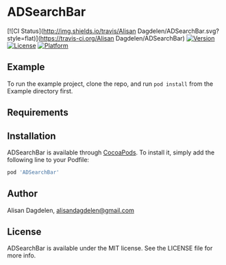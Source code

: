 # ADSearchBar

[![CI Status](http://img.shields.io/travis/Alisan Dagdelen/ADSearchBar.svg?style=flat)](https://travis-ci.org/Alisan Dagdelen/ADSearchBar)
[![Version](https://img.shields.io/cocoapods/v/ADSearchBar.svg?style=flat)](http://cocoapods.org/pods/ADSearchBar)
[![License](https://img.shields.io/cocoapods/l/ADSearchBar.svg?style=flat)](http://cocoapods.org/pods/ADSearchBar)
[![Platform](https://img.shields.io/cocoapods/p/ADSearchBar.svg?style=flat)](http://cocoapods.org/pods/ADSearchBar)

## Example

To run the example project, clone the repo, and run `pod install` from the Example directory first.

## Requirements

## Installation

ADSearchBar is available through [CocoaPods](http://cocoapods.org). To install
it, simply add the following line to your Podfile:

```ruby
pod 'ADSearchBar'
```

## Author

Alisan Dagdelen, alisandagdelen@gmail.com

## License

ADSearchBar is available under the MIT license. See the LICENSE file for more info.
